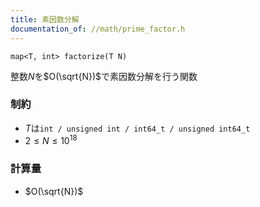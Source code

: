 ```yaml
---
title: 素因数分解
documentation_of: //math/prime_factor.h
---
```


```
map<T, int> factorize(T N)
```

整数$N$を$O(\sqrt{N})$で素因数分解を行う関数

### 制約
- $T$は`int / unsigned int / int64_t / unsigned int64_t`
- $2 \leq N \leq 10^{18}$

### 計算量
- $O(\sqrt{N})$
